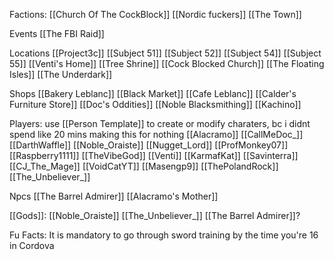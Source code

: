 Factions:
 [[Church Of The CockBlock]]
 [[Nordic fuckers]]
 [[The Town]]

Events
 [[The FBI Raid]]

Locations
 [[Project3c]]
 [[Subject 51]]
 [[Subject 52]]
 [[Subject 54]]
 [[Subject 55]]
 [[Venti's Home]]
 [[Tree Shrine]]
 [[Cock Blocked Church]]
 [[The Floating Isles]]
 [[The Underdark]]
 
Shops
 [[Bakery Leblanc]]
 [[Black Market]]
 [[Cafe Leblanc]]
 [[Calder's Furniture Store]]
 [[Doc's Oddities]]
 [[Noble Blacksmithing]]
 [[Kachino]]

Players: 
 use [[Person Template]] to create or modify charaters, bc i didnt spend like 20 mins making this for nothing
 [[Alacramo]]
 [[CallMeDoc_]]
 [[DarthWaffle]]
 [[Noble_Oraiste]]
 [[Nugget_Lord]]
 [[ProfMonkey07]]
 [[Raspberry1111]]
 [[TheVibeGod]]
 [[Venti]]
 [[KarmafKat]]
 [[Savinterra]]
 [[CJ_The_Mage]]
 [[VoidCatYT]]
 [[Masengp9]]
 [[ThePolandRock]]
 [[The_Unbeliever_]]


Npcs
 [[The Barrel Admirer]]
 [[Alacramo's Mother]]

[[Gods]]:
 [[Noble_Oraiste]]
 [[The_Unbeliever_]]
 [[The Barrel Admirer]]?

Fu Facts:
 It is mandatory to go through sword training by the time you're 16 in Cordova